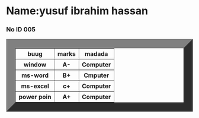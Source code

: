 <html>
<title>natijo</title>
<h1>Name:yusuf ibrahim hassan</h1>
<h3>No ID 005</h3>
<table border="25">
   <tr>
    <th>buug</th>
    <th>marks</th>
    <th>madada</th>
   </tr>

   </tr>
   <tr>
    <th>window</th>
    <th>A-</th>
    <th>Computer</th>
   </tr>
   <tr>
    <th>ms-word</th>
    <th>B+</th>
    <th>Cmputer</th>
   </tr>
   <tr>
    <th>ms-excel</th>
    <th>c+</th>
    <th>Computer</th>
   </tr>
   <tr>
    <th>power poin </th>
    <th>A+</th>
    <th>Computer</th>
   </tr>

   

</table>







</html>
